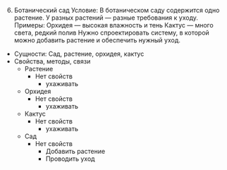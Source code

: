 6. Ботанический сад
   Условие:
   В ботаническом саду содержится одно растение.
   У разных растений — разные требования к уходу.
   Примеры:
   Орхидея — высокая влажность и тень
   Кактус — много света, редкий полив
   Нужно спроектировать систему, в которой можно добавить растение и обеспечить нужный уход.

* Сущности: Сад, растение, орхидея, кактус
* Свойства, методы, связи
  * Растение
    * Нет свойств
      * ухаживать
  * Орхидея
    * Нет свойств
      * ухаживать
  * Кактус
    * Нет свойств
      * ухаживать
  * Сад
    * Нет свойств
      * Добавить растение
      * Проводить уход